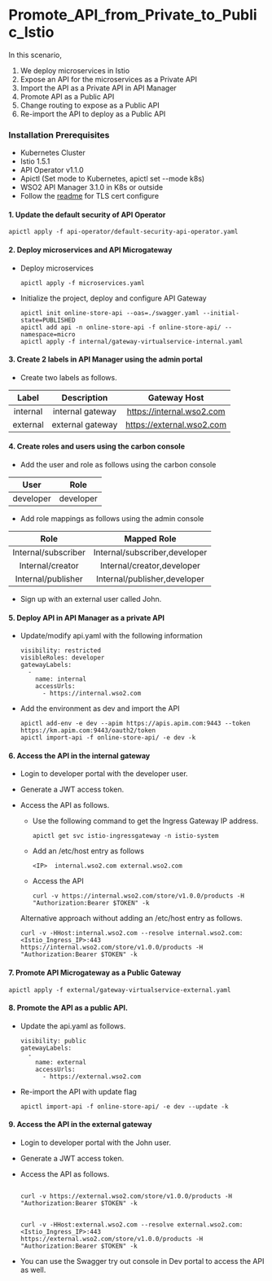 # Promote_API_from_Private_to_Public_Istio

In this scenario, 

1. We deploy microservices in Istio
2. Expose an API for the microservices as a Private API
3. Import the API as a Private API in API Manager
4. Promote API as a Public API
5. Change routing to expose as a Public API 
6. Re-import the API to deploy as a Public API

### Installation Prerequisites

- Kubernetes Cluster
- Istio 1.5.1
- API Operator v1.1.0
- Apictl (Set mode to Kubernetes, apictl set --mode k8s)
- WSO2 API Manager 3.1.0 in K8s or outside
- Follow the [readme](certs/README.md) for TLS cert configure 

#### 1. Update the default security of API Operator

    apictl apply -f api-operator/default-security-api-operator.yaml
    
#### 2. Deploy microservices and API Microgateway

- Deploy microservices

    ```
    apictl apply -f microservices.yaml
    ```
    
- Initialize the project, deploy and configure API Gateway
  
  ```
  apictl init online-store-api --oas=./swagger.yaml --initial-state=PUBLISHED
  apictl add api -n online-store-api -f online-store-api/ --namespace=micro
  apictl apply -f internal/gateway-virtualservice-internal.yaml
  ```


#### 3. Create 2 labels in API Manager using the admin portal

- Create two labels as follows.

|  Label   | Description      |   Gateway Host            |
| :------: |:----------------:|:-------------------------:|
| internal | internal gateway | https://internal.wso2.com |
| external | external gateway | https://external.wso2.com |


#### 4. Create roles and users using the carbon console

- Add the user and role as follows using the carbon console

|  User     | Role      |   
| :------:  |:---------:|
| developer | developer | 

- Add role mappings as follows using the admin console

|  Role               |  Mapped Role                  |   
| :------:            |:---------:                    |
| Internal/subscriber | Internal/subscriber,developer | 
| Internal/creator	  | Internal/creator,developer	  |
| Internal/publisher  | Internal/publisher,developer  |

- Sign up with an external user called John.

#### 5. Deploy API in API Manager as a private API
    
- Update/modify api.yaml with the following information
    
    ```
    visibility: restricted
    visibleRoles: developer
    gatewayLabels:
      -
        name: internal
        accessUrls:
          - https://internal.wso2.com
    ```

- Add the environment as dev and import the API
    
    ```
    apictl add-env -e dev --apim https://apis.apim.com:9443 --token https://km.apim.com:9443/oauth2/token    
    apictl import-api -f online-store-api/ -e dev -k
    ```
    
#### 6. Access the API in the internal gateway

- Login to developer portal with the developer user.
- Generate a JWT access token.
- Access the API as follows.

    - Use the following command to get the Ingress Gateway IP address. 
        ```
        apictl get svc istio-ingressgateway -n istio-system
        ```
    - Add an /etc/host entry as follows
        ```
        <IP>  internal.wso2.com external.wso2.com 
        ```
    - Access the API
        ```
        curl -v https://internal.wso2.com/store/v1.0.0/products -H "Authorization:Bearer $TOKEN" -k
        ```
     
    Alternative approach without adding an /etc/host entry as follows.
    ```
    curl -v -HHost:internal.wso2.com --resolve internal.wso2.com:<Istio_Ingress_IP>:443 https://internal.wso2.com/store/v1.0.0/products -H "Authorization:Bearer $TOKEN" -k
    ```
    

#### 7. Promote API Microgateway as a Public Gateway

    apictl apply -f external/gateway-virtualservice-external.yaml

#### 8. Promote the API as a public API.

- Update the api.yaml as follows.

    ```
    visibility: public
    gatewayLabels:
      -
        name: external
        accessUrls:
          - https://external.wso2.com
    ```

- Re-import the API with update flag

    ```
    apictl import-api -f online-store-api/ -e dev --update -k
    ```

#### 9. Access the API in the external gateway

- Login to developer portal with the John user.
- Generate a JWT access token.
- Access the API as follows.

    ```
    
    curl -v https://external.wso2.com/store/v1.0.0/products -H "Authorization:Bearer $TOKEN" -k
    
    
    curl -v -HHost:external.wso2.com --resolve external.wso2.com:<Istio_Ingress_IP>:443 https://external.wso2.com/store/v1.0.0/products -H "Authorization:Bearer $TOKEN" -k
    ```
    
- You can use the Swagger try out console in Dev portal to access the API as well.

